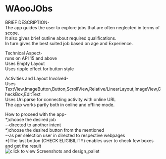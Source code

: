 # WAooJObs</br>
BRIEF DESCRIPTION-<br />
The app guides the user to explore jobs that are often neglected in terms of scope.<br />
It also gives brief outline about required qualifications.<br />
In turn gives the best suited job based on age and Experience.<br />

Technical Aspect-<br />
runs on API 15 and above<br />
Uses Empty Layout<br />
Uses ripple effect for button style<br />

Activities and Layout Involved-<br />
Uses TextView,ImageButton,Button,ScrollView,Relative/LinearLayout,ImageView,CheckBox,EditText<br />
Uses Uri.parse for connecting activity with online URL<br />
The app works partly both in online and offline mode.<br />

How to proceed with the app-<br />
*)choose the desired job<br />
--directed to another intent<br />
*)choose the desired button from the mentioned<br />
--as per selection user in directed to respective webpages<br />
*)The last botton (CHECK ELIGIBILITY) enables user to check few boxes and get the result<br />
![click to view Screenshots and design_pallet](https://github.com/sayantikabanik/WAooJObs/commit/af7e96378bddbae7c2e2fb919469a6d22ad80d60)

